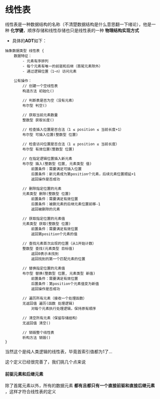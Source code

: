 # 线性表
线性表是一种数据结构的名称（不清楚数据结构是什么意思翻一下绪论），他是一种 **化学键**，顺序存储和线性存储也只是线性表的一种 **物理结构实现方式**
- 具体的**ADT**如下：
```
抽象数据类型 线性表 {
    数据特征：
        - 元素有序排列
        - 每个元素有唯一的前驱和后继（首尾元素除外）
        - 通过逻辑位置（1~n）访问元素

    公有操作：
        // 创建一个空线性表
        构造方法 初始化()

        // 判断表是否为空（没有元素）
        布尔型 判空()

        // 获取当前元素数量
        整数型 获取长度()

        // 检查插入位置是否合法（1 ≤ position ≤ 当前长度+1）
        布尔型 可插入位置(整数型 位置)

        // 检查访问位置是否合法（1 ≤ position ≤ 当前长度）
        布尔型 有效位置(整数型 位置)

        // 在指定逻辑位置插入新元素
        布尔型 插入(整数型 位置, 元素类型 值)
            前置条件：需要满足可插入位置
            后置条件：新元素成为第position个元素，后续元素位置顺延+1
            返回操作是否成功

        // 删除指定位置的元素
        元素类型 删除(整数型 位置)
            前置条件：需要满足有效位置
            后置条件：被删元素的后继元素位置前移-1
            返回被删除的元素

        // 获取指定位置的元素值
        元素类型 获取(整数型 位置)
            前置条件：需要满足有效位置
            返回第position个元素的值

        // 查找元素首次出现的位置（从1开始计数）
        整数型 查找(元素类型 目标值)
            返回0表示未找到
            返回找到的第一个匹配元素的位置

        // 替换指定位置的元素值
        布尔型 替换(整数型 位置, 元素类型 新值)
            前置条件：需要满足有效位置
            后置条件：第position个元素值变为新值
            返回操作是否成功

        // 遍历所有元素（接收一个处理函数）
        无返回值 遍历(函数 处理逻辑)
            对每个元素执行处理逻辑，保持原有顺序

        // 清空所有元素（保留存储结构）
        无返回值 清空()

        // 销毁整个线性表
        析构方法 销毁()
}
```
当然这个是纯人类逻辑的线性表，毕竟首索引值都为1了...

这个定义已经很完善了，我们挑几个点来说
#### 前驱元素和后继元素
除了首尾元素以外，所有的数据元素 **都有且都只有一个直接前驱和直接后继元素** ，这样才符合线性表的定义